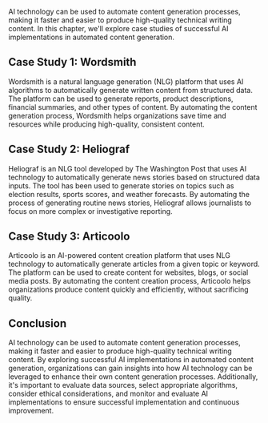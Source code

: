 
AI technology can be used to automate content generation processes, making it faster and easier to produce high-quality technical writing content. In this chapter, we'll explore case studies of successful AI implementations in automated content generation.

Case Study 1: Wordsmith
-----------------------

Wordsmith is a natural language generation (NLG) platform that uses AI algorithms to automatically generate written content from structured data. The platform can be used to generate reports, product descriptions, financial summaries, and other types of content. By automating the content generation process, Wordsmith helps organizations save time and resources while producing high-quality, consistent content.

Case Study 2: Heliograf
-----------------------

Heliograf is an NLG tool developed by The Washington Post that uses AI technology to automatically generate news stories based on structured data inputs. The tool has been used to generate stories on topics such as election results, sports scores, and weather forecasts. By automating the process of generating routine news stories, Heliograf allows journalists to focus on more complex or investigative reporting.

Case Study 3: Articoolo
-----------------------

Articoolo is an AI-powered content creation platform that uses NLG technology to automatically generate articles from a given topic or keyword. The platform can be used to create content for websites, blogs, or social media posts. By automating the content creation process, Articoolo helps organizations produce content quickly and efficiently, without sacrificing quality.

Conclusion
----------

AI technology can be used to automate content generation processes, making it faster and easier to produce high-quality technical writing content. By exploring successful AI implementations in automated content generation, organizations can gain insights into how AI technology can be leveraged to enhance their own content generation processes. Additionally, it's important to evaluate data sources, select appropriate algorithms, consider ethical considerations, and monitor and evaluate AI implementations to ensure successful implementation and continuous improvement.
